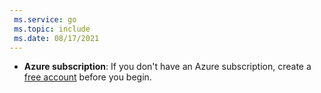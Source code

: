 ```yaml
---
 ms.service: go
 ms.topic: include
 ms.date: 08/17/2021
---
```


- **Azure subscription**: If you don't have an Azure subscription, create a [free account](https://azure.microsoft.com/free/?ref=microsoft.com&utm_source=microsoft.com&utm_medium=docs&utm_campaign=visualstudio) before you begin.